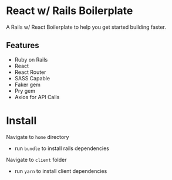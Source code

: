 # React w/ Rails Boilerplate
A Rails w/ React Boilerplate to help you get started building faster. 

## Features
* Ruby on Rails 
* React
* React Router
* SASS Capable
* Faker gem
* Pry gem
* Axios for API Calls

# Install
Navigate to `home` directory
* run `bundle` to install rails dependencies

Navigate to `client` folder
* run `yarn` to install client dependencies







